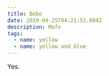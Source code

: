 ```yaml
---
title: Bobo
date: 2019-04-25T04:21:51.004Z
description: Mofo
tags:
  - name: yellow
  - name: yellow and blue
---
```

Yes.
